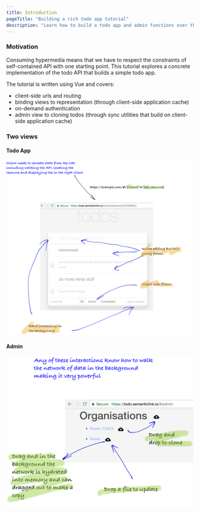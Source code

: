 ```yaml
---
title: Introduction
pageTitle: "Building a rich todo app tutorial"
description: "Learn how to build a todo app and admin functions over the top of a hypermedia API"
---
```


### Motivation

Consuming hypermedia means that we have to respect the constraints of self-contained API with one starting point. This tutorial explores a concrete implementation of the todo API that builds a simple todo app.

The tutorial is written using Vue and covers:

* client-side urls and routing
* binding views to representation (through client-side application cache)
* on-demand authentication
* admin view to cloning todos (through sync utilities that build on client-side application cache)

### Two views

#### Todo App

![combination-resource](../../hypermedia/advanced/combination-resource.png)

#### Admin
![processing-resource](../../hypermedia/advanced/processing-resource.png)
